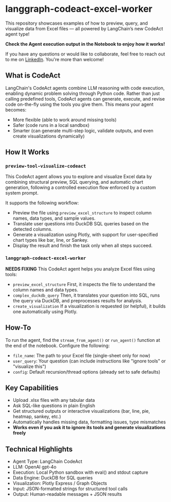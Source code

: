# langgraph-codeact-excel-worker

This repository showcases examples of how to preview, query, and visualize data from Excel files — all powered by LangChain’s new CodeAct agent type!

**Check the Agent execution output in the Notebook to enjoy how it works!**

If you have any questions or would like to collaborate, feel free to reach out to me on [LinkedIn](https://www.linkedin.com/in/jenya-stoeva-60477249/). You're more than welcome!

## What is CodeAct

LangChain's CodeAct agents combine LLM reasoning with code execution, enabling dynamic problem solving through Python code. Rather than just calling predefined tools, CodeAct agents can generate, execute, and revise code on-the-fly using the tools you give them. This means your agent becomes:

* More flexible (able to work around missing tools)
* Safer (code runs in a local sandbox)
* Smarter (can generate multi-step logic, validate outputs, and even create visualizations dynamically)

## How It Works

### ```preview-tool-visualize-codeact```

This CodeAct agent allows you to explore and visualize Excel data by combining structural preview, SQL querying, and automatic chart generation, following a controlled execution flow enforced by a custom system prompt.

It supports the following workflow:

* Preview the file using ```preview_excel_structure``` to inspect column names, data types, and sample values.
* Translate user questions into DuckDB SQL queries based on the detected columns.
* Generate a visualization using Plotly, with support for user-specified chart types like bar, line, or Sankey.
* Display the result and finish the task only when all steps succeed.


### ```langgraph-codeact-excel-worker```

**NEEDS FIXING**
This CodeAct agent helps you analyze Excel files using tools:

* ```preview_excel_structure``` First, it inspects the file to understand the column names and data types.
* ```complex_duckdb_query``` Then, it translates your question into SQL, runs the query via DuckDB, and preprocesses results for analysis.
* ```create_visualization``` If a visualization is requested (or helpful), it builds one automatically using Plotly.

## How-To

To run the agent, find the ```stream_from_agent()``` or ```run_agent()``` function at the end of the notebook. Configure the following:

* ```file_name```: The path to your Excel file (single-sheet only for now)
* ```user_query```: Your question (can include instructions like "ignore tools" or "visualize this")
* ```config```: Default recursion/thread options (already set to safe defaults)

## Key Capabilities

* Upload .xlsx files with any tabular data
* Ask SQL-like questions in plain English
* Get structured outputs or interactive visualizations (bar, line, pie, heatmap, sankey, etc.)
* Automatically handles missing data, formatting issues, type mismatches
* **Works even if you ask it to ignore its tools and generate visualizations freely**

## Technical Highlights

* Agent Type: LangChain CodeAct
* LLM: OpenAI gpt-4o
* Execution: Local Python sandbox with eval() and stdout capture
* Data Engine: DuckDB for SQL queries
* Visualization: Plotly Express / Graph Objects
* Input: JSON-formatted strings for structured tool calls
* Output: Human-readable messages + JSON results





